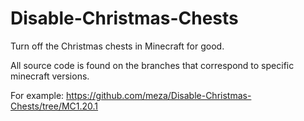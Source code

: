 # Disable-Christmas-Chests
Turn off the Christmas chests in Minecraft for good.

All source code is found on the branches that correspond to specific minecraft versions.

For example: https://github.com/meza/Disable-Christmas-Chests/tree/MC1.20.1
